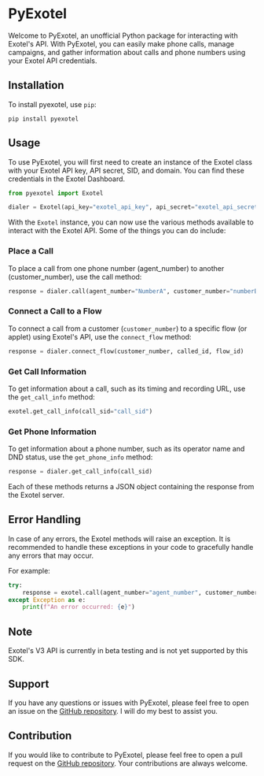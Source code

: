 # PyExotel

Welcome to PyExotel, an unofficial Python package for interacting with Exotel's API. With PyExotel, you can easily make phone calls, manage campaigns, and gather information about calls and phone numbers using your Exotel API credentials.

## Installation
To install pyexotel, use `pip`:
```shell
pip install pyexotel
```
## Usage
To use PyExotel, you will first need to create an instance of the Exotel class with your Exotel API key, API secret, SID, and domain. You can find these credentials in the Exotel Dashboard.

```python
from pyexotel import Exotel

dialer = Exotel(api_key="exotel_api_key", api_secret="exotel_api_secret", sid='exotel_sid', domain="exotel_domain")
```
With the `Exotel` instance, you can now use the various methods available to interact with the Exotel API. Some of the things you can do include:

### Place a Call
To place a call from one phone number (agent_number) to another (customer_number), use the call method:

```python
response = dialer.call(agent_number="NumberA", customer_number="numberB", called_id="exotel_callerID")
```

### Connect a Call to a Flow
To connect a call from a customer (`customer_number`) to a specific flow (or applet) using Exotel's API, use the `connect_flow` method:

```python
response = dialer.connect_flow(customer_number, called_id, flow_id)
```
### Get Call Information
To get information about a call, such as its timing and recording URL, use the `get_call_info` method:


```python
exotel.get_call_info(call_sid="call_sid")
```
### Get Phone Information
To get information about a phone number, such as its operator name and DND status, use the `get_phone_info` method:

```python
response = dialer.get_call_info(call_sid)
```

Each of these methods returns a JSON object containing the response from the Exotel server.

## Error Handling
In case of any errors, the Exotel methods will raise an exception. It is recommended to handle these exceptions in your code to gracefully handle any errors that may occur.

For example:

```python
try:
    response = exotel.call(agent_number="agent_number", customer_number="customer_number", caller_id="caller_id")
except Exception as e:
    print(f"An error occurred: {e}")
```

## Note
Exotel's V3 API is currently in beta testing and is not yet supported by this SDK.

## Support
If you have any questions or issues with PyExotel, please feel free to open an issue on the [GitHub repository](https://github.com/devbijay/pyexotel). I will do my best to assist you.

## Contribution
If you would like to contribute to PyExotel, please feel free to open a pull request on the [GitHub repository](https://github.com/devbijay/pyexotel). Your contributions are always welcome.